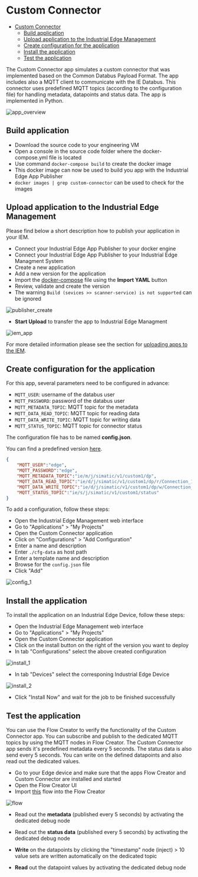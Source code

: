 # Custom Connector

- [Custom Connector](#custom-connector)
  - [Build application](#build-application)
  - [Upload application to the Industrial Edge Management](#upload-application-to-the-industrial-edge-management)
  - [Create configuration for the application](#create-configuration-for-the-application)
  - [Install the application](#install-the-application)
  - [Test the application](#test-the-application)

The Custom Connector app simulates a custom connector that was implemented based on the Common Databus Payload Format. The app includes also a MQTT client to communicate with the IE Databus. This connector uses predefined MQTT topics (according to the configuration file) for handling metadata, datapoints and status data. The app is implemented in Python.

![app_overview](/docs/custom-connector/graphics/app_overview.png)

## Build application

- Download the source code to your engineering VM
- Open a console in the source code folder where the docker-compose.yml file is located
- Use command `docker-compose build` to create the docker image
- This docker image can now be used to build you app with the Industrial Edge App Publisher
- `docker images | grep custom-connector` can be used to check for the images

## Upload application to the Industrial Edge Management

Please find below a short description how to publish your application in your IEM.

- Connect your Industrial Edge App Publisher to your docker engine
- Connect your Industrial Edge App Publisher to your Industrial Edge Managment System
- Create a new application
- Add a new version for the application
- Import the [docker-compose](/docker-compose.yml) file using the **Import YAML** button
- Review, validate and create the version
- The warning `Build (sevices >> scanner-service) is not supported` can be ignored

![publisher_create](/docs/custom-connector/graphics/publisher_create.png)

- **Start Upload** to transfer the app to Industrial Edge Managment

![iem_app](/docs/custom-connector/graphics/iem_app.png)

For more detailed information please see the section for [uploading apps to the IEM](https://github.com/industrial-edge/upload-app-to-iem).

## Create configuration for the application

For this app, several parameters need to be configured in advance:

- `MQTT_USER`: username of the databus user
- `MQTT_PASSWORD`: password of the databus user
- `MQTT_METADATA_TOPIC`: MQTT topic for the metadata
- `MQTT_DATA_READ_TOPIC`: MQTT topic for reading data
- `MQTT_DATA_WRITE_TOPIC`: MQTT topic for writing data
- `MQTT_STATUS_TOPIC`: MQTT topic for connector status

The configuration file has to be named **config.json**.

You can find a predefined version [here](/cfg-data/config.json).

```json
{
	"MQTT_USER":"edge",
	"MQTT_PASSWORD":"edge",
	"MQTT_METADATA_TOPIC":"ie/m/j/simatic/v1/custom1/dp",
	"MQTT_DATA_READ_TOPIC":"ie/d/j/simatic/v1/custom1/dp/r/Connection_1/Collection_1",
	"MQTT_DATA_WRITE_TOPIC":"ie/d/j/simatic/v1/custom1/dp/w/Connection_1/Collection_1",
	"MQTT_STATUS_TOPIC":"ie/s/j/simatic/v1/custom1/status"
}
```

To add a configuration, follow these steps:

- Open the Industrial Edge Management web interface
- Go to "Applications" > "My Projects"
- Open the Custom Connector application
- Click on "Configurations" > "Add Configuration"
- Enter a name and description
- Enter `./cfg-data` as host path
- Enter a template name and description
- Browse for the `config.json` file
- Click "Add"

![config_1](/docs/custom-connector/graphics/config_1.png)

## Install the application

To install the application on an Industrial Edge Device, follow these steps:

- Open the Industrial Edge Management web interface
- Go to "Applications" > "My Projects"
- Open the Custom Connector application
- Click on the install button on the right of the version you want to deploy
- In tab "Configurations" select the above created configuration

![install_1](/docs/custom-connector/graphics/install_1.png)

- In tab "Devices" select the corresponing Industrial Edge Device

![install_2](/docs/custom-connector/graphics/install_2.png)

- Click "Install Now" and wait for the job to be finished successfully

## Test the application

You can use the Flow Creator to verify the functionality of the Custom Connector app. You can subscribe and publish to the dedicated MQTT topics by using the MQTT nodes in Flow Creator. The Custom Connector app sends it's predefined metadata every 5 seconds. The status data is also send every 5 seconds. You can write on the defined datapoints and also read out the dedicated values.

- Go to your Edge device and make sure that the apps Flow Creator and Custom Connector are installed and started
- Open the Flow Creator UI
- Import [this](/src/flows.json) flow into the Flow Creator

![flow](/docs/custom-connector/graphics/flow.png)

- Read out the **metadata** (published every 5 seconds) by activating the dedicated debug node

- Read out the **status data** (published every 5 seconds) by activating the dedicated debug node

- **Write** on the datapoints by clicking the "timestamp" node (inject) > 10 value sets are written automatically on the dedicated topic

- **Read** out the datapoint values by activating the dedicated debug node
